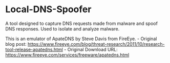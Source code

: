 # Local-DNS-Spoofer
A tool designed to capture DNS requests made from malware and spoof DNS responses. Used to isolate and analyze malware.

This is an emulator of ApateDNS by Steve Davis from FireEye.
	- Original blog post: https://www.fireeye.com/blog/threat-research/2011/10/research-tool-release-apatedns.html
	- Original Download URL: https://www.fireeye.com/services/freeware/apatedns.html


